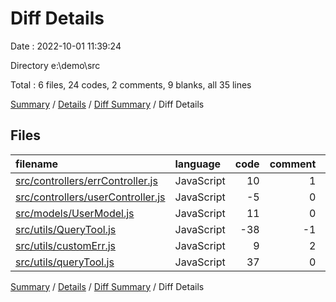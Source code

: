 # Diff Details

Date : 2022-10-01 11:39:24

Directory e:\\demo\\src

Total : 6 files,  24 codes, 2 comments, 9 blanks, all 35 lines

[Summary](results.md) / [Details](details.md) / [Diff Summary](diff.md) / Diff Details

## Files
| filename | language | code | comment | blank | total |
| :--- | :--- | ---: | ---: | ---: | ---: |
| [src/controllers/errController.js](/src/controllers/errController.js) | JavaScript | 10 | 1 | 3 | 14 |
| [src/controllers/userController.js](/src/controllers/userController.js) | JavaScript | -5 | 0 | -1 | -6 |
| [src/models/UserModel.js](/src/models/UserModel.js) | JavaScript | 11 | 0 | 1 | 12 |
| [src/utils/QueryTool.js](/src/utils/QueryTool.js) | JavaScript | -38 | -1 | -9 | -48 |
| [src/utils/customErr.js](/src/utils/customErr.js) | JavaScript | 9 | 2 | 5 | 16 |
| [src/utils/queryTool.js](/src/utils/queryTool.js) | JavaScript | 37 | 0 | 10 | 47 |

[Summary](results.md) / [Details](details.md) / [Diff Summary](diff.md) / Diff Details